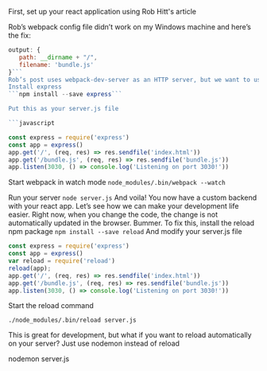 First, set up your react application using Rob Hitt's article

Rob’s webpack config file didn’t work on my Windows machine and here’s the fix:
```javascript 
output: {
   path: __dirname + "/",
   filename: 'bundle.js'
}```
Rob’s post uses webpack-dev-server as an HTTP server, but we want to user our own custom express server. Here’s how you do it.
Install express
```npm install --save express```

Put this as your server.js file

```javascript

const express = require('express')
const app = express()
app.get('/', (req, res) => res.sendfile('index.html'))
app.get('/bundle.js', (req, res) => res.sendfile('bundle.js'))
app.listen(3030, () => console.log('Listening on port 3030!'))
```

Start webpack in watch mode
```node_modules/.bin/webpack --watch```

Run your server
```node server.js```
And voila! You now have a custom backend with your react app.
Let’s see how we can make your development life easier. Right now, when you change the code, the change is not automatically updated in the browser. Bummer.
To fix this, install the reload npm package
```npm install --save reload```
And modify your server.js file
```javascript
const express = require('express')
const app = express()
var reload = require('reload')
reload(app);
app.get('/', (req, res) => res.sendfile('index.html'))
app.get('/bundle.js', (req, res) => res.sendfile('bundle.js'))
app.listen(3030, () => console.log('Listening on port 3030!'))
```

Start the reload command

```./node_modules/.bin/reload server.js```

This is great for development, but what if you want to reload automatically on your server? Just use nodemon instead of reload 

nodemon server.js